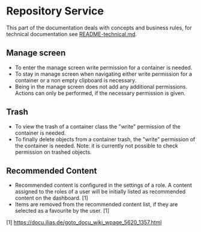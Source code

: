 # Repository Service

This part of the documentation deals with concepts and business rules, for technical documentation see [README-technical.md](./README-technical.md).

## Manage screen

- To enter the manage screen write permission for a container is needed.
- To stay in manage screen when navigating either write permission for a container or a non empty clipboard is necessary.
- Being in the manage screen does not add any additional permissions. Actions can only be performed, if the necessary permission is given.

## Trash

- To view the trash of a container class the "write" permission of the container is needed.
- To finally delete objects from a container trash, the "write" permission of the container is needed. Note: it is currently not possible to check permission on trashed objects.

## Recommended Content

- Recommended content is configured in the settings of a role. A content assigned to the roles of a user will be initially listed as recommended content on the dashboard. [1]
- Items are removed from the recommended content list, if they are selected as a favourite by the user. [1]


[1] https://docu.ilias.de/goto_docu_wiki_wpage_5620_1357.html